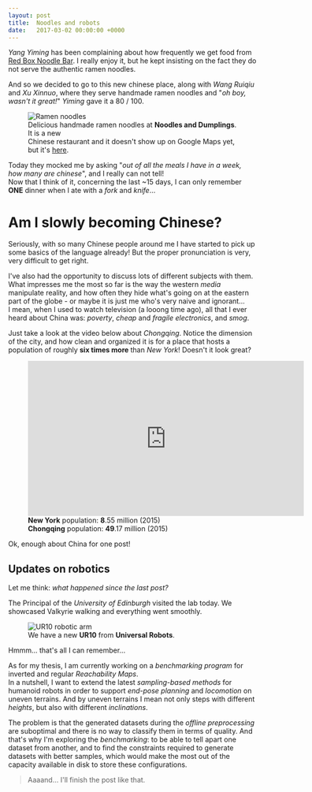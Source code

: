 ```yaml
---
layout: post
title:  Noodles and robots
date:   2017-03-02 00:00:00 +0000
---
```


*Yang Yiming* has been complaining about how frequently we get food from <a href="https://redboxrestaurant.com/">Red Box Noodle Bar</a>. I really enjoy it, but he kept insisting on the fact they do not serve the authentic ramen noodles.

And so we decided to go to this new chinese place, along with *Wang Ruiqiu* and *Xu Xinnuo*, where they serve handmade ramen noodles and "*oh boy, wasn't it great!*" *Yiming* gave it a 80 / 100.

<figure>
	<img src="https://lh3.googleusercontent.com/-ZQlzuKQh0okHppLNSHu-NZd-vkTafmWp1dAFDodtXmcN2kLPdat7Tp9CP30fVP5EiE5RGJNsyVNgdaTeT8w5AX0Sl9YwrINj8LW6jrP0C7YmauVdSmPxzrtPs7r1DOv9UqTOw9o2XUxawQ090JLN-bAuM7G5o0_hj5zHpHHD4LG2Ur5FxZjb2W4R-IcPBfqAo4Lwdf_PhLLu-0AIj9CUKRfnhIhk7z4mZUtSWzqlVHWJNe2etoa4C-QqF0jEuKkYa_61Evrm16lIZusgB3zq1ARtjtJWu-phNpv2LJwcgXFwelrF0LOJPhn3to-s3HBpMaxNRhfs9RoU6TeHuqljccHRfLOO-Kx3l6IbV0f17KTGhcrA-Z_hb15KxrMg6vu5uVKYv6RE_6TM2WQS4oYxrObmb8c5_zUTTmuspJ0obvDOFYuNZ9_rknfxhjjKb6y6AleU0ctNu33ndpZztwMm2W_YmlQhiII8ddIQoL6GlrAFIQGJ3Dr6iUuETg3wz2TK9TxkjMC4Bbooo3pWOpbMk-2jClvLOFQcyX0Skuxw1_Hnpnc3jZ5wEax6XKN0NE1V9p5X_vkZ8mqlBPauq52L9x0zTvCe2WbM9jmlPD1-YjFcsrZDw_fOA=w2096-h1572-no" alt="Ramen noodles">
	<figcaption>
		Delicious handmade ramen noodles at <strong>Noodles and Dumplings</strong>. It is a new<br>
		Chinese restaurant and it doesn't show up on Google Maps yet, but it's <a href="https://www.google.co.uk/maps/place/55%C2%B056'28.2%22N+3%C2%B010'51.7%22W/@55.941171,-3.183221,525m/data=!3m2!1e3!4b1!4m5!3m4!1s0x0:0x0!8m2!3d55.941171!4d-3.181027">here</a>.		
	</figcaption>
</figure>

Today they mocked me by asking "*out of all the meals I have in a week, how many are chinese*", and I really can not tell!<br>
Now that I think of it, concerning the last ~15 days, I can only remember **ONE** dinner when I ate with a *fork* and *knife*...

# Am I slowly becoming Chinese?

Seriously, with so many Chinese people around me I have started to pick up some basics of the language already! But the proper pronunciation is very, very difficult to get right.

I've also had the opportunity to discuss lots of different subjects with them. What impresses me the most so far is the way the western *media* manipulate reality, and how often they hide what's going on at the eastern part of the globe - or maybe it is just me who's very naive and ignorant...<br>
I mean, when I used to watch television (a looong time ago), all that I ever heard about China was: *poverty*, *cheap* and *fragile electronics*, and *smog*.

Just take a look at the video below about *Chongqing*. Notice the dimension of the city, and how clean and organized it is for a place that hosts a population of roughly **six times more** than *New York*! Doesn't it look great?

<figure>
	<div class="video-container"><iframe width="560" height="315" src="https://www.youtube.com/embed/-dsRWTPwldc" frameborder="0" allowfullscreen></iframe></div>
	<figcaption>
		<strong>New York</strong> population: <strong>8</strong>.55 million (2015)<br>
		<strong>Chongqing</strong> population: <strong>49</strong>.17 million (2015)<br>
	</figcaption>
</figure>

Ok, enough about China for one post!

## Updates on robotics

Let me think: *what happened since the last post?*

The Principal of the *University of Edinburgh* visited the lab today. We showcased Valkyrie walking and everything went smoothly.

<figure>
	<img src="https://lh3.googleusercontent.com/crJEgLaY4UI08M_xjFukqTfKO2fUvZjNh0pEEKVFOtax9bExVT7rMvW-nbseI6ilVOif6AyAancN3df1oK_v47Te_62BshIRuzxFphFz7XFcti9iADyQ5YmbWt23egPXXCB-kjhCqBY45pSXpXefq50VD0fWI4tsDSbJTGXyDoirFWGm6IeOv_yjhAK7BOz-roN2E3D_5VI-CVeK-SKFq0nZpdUgyUI0d7YfDDX1B724yhh-0oWzOkVrH_toBYud9X6m-mupgMmgdpMFqPFOUdqtQqS8IE5n69p8ESf2Bp7WAQXZ2TtpqSmm61bCBSvr86iXCqJkouvVXXBp_3qFpipiqH71Tb0uKCtvDXLUQ-mBU-H9ZN5Xs1cLxQUxHm4O3rTZhHvUTaIu-3BiWgr5FBShuyluzHgPXTBZrSF6CIfTujiCw3hWtVtu8xfKW-l5J61F8A1fgQHk9TKk8u8p9XIK03cknPcHVn7i9z20Q2S4tmokbEahlPlp0nUgPC4cN_Z2SCCDbfDWiWKwkAZExkzZ4YImVLC3GfWu-vNI0o6pdIXBT-ZZrJQjLh8OXPIH1IImEFLjDwGMuUZwMoJEVJ0EWmwP9ixnhSwFwWxOqfaqM_aDu51V6Q=w1180-h1572-no" alt="UR10 robotic arm">
	<figcaption>
		We have a new <strong>UR10</strong> from <strong>Universal Robots</strong>.
	</figcaption>
</figure>

Hmmm... that's all I can remember...

As for my thesis, I am currently working on a *benchmarking program* for inverted and regular *Reachability Maps*.<br>
In a nutshell, I want to extend the latest *sampling-based methods* for humanoid robots in order to support *end-pose planning* and *locomotion* on uneven terrains. And by uneven terrains I mean not only steps with different *heights*, but also with different *inclinations*.

The problem is that the generated datasets during the *offline preprocessing* are suboptimal and there is no way to classify them in terms of quality. And that's why I'm exploring the *benchmarking*: to be able to tell apart one dataset from another, and to find the constraints required to generate datasets with better samples, which would make the most out of the capacity available in disk to store these configurations.

> Aaaand... I'll finish the post like that.
